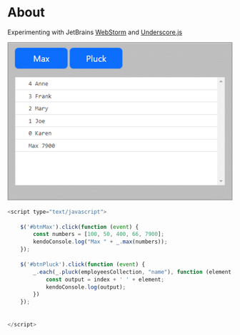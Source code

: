 # About

Experimenting with JetBrains [WebStorm](https://www.jetbrains.com/webstorm/) and [Underscore.js](https://underscorejs.org/#)

![](assets/kendo.png)

```javascript
<script type="text/javascript">

    $('#btnMax').click(function (event) {
        const numbers = [100, 50, 400, 66, 7900];
        kendoConsole.log("Max " + _.max(numbers));
    });

    $('#btnPluck').click(function (event) {
        _.each(_.pluck(employeesCollection, "name"), function (element, index, list) {
            const output = index + ' ' + element;
            kendoConsole.log(output);
        })
    });


</script>
```